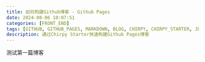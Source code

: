 ```yaml
---
title: 如何构建Github博客 - Github Pages
date: 2024-08-06 10:07:51
categories: [FRONT_END]
tags: [GITHUB, GITHUB_PAGES, MARKDOWN, BLOG, CHIRPY, CHIRPY_STARTER, JEKYLL]     # TAG names should always be lowercase
description: 通过Chirpy Starter快速构建Github Pages博客
---
```

测试第一篇博客